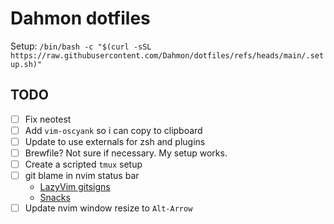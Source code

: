 # Dahmon dotfiles

Setup: `/bin/bash -c "$(curl -sSL https://raw.githubusercontent.com/Dahmon/dotfiles/refs/heads/main/.setup.sh)"`

## TODO

- [ ] Fix neotest
- [ ] Add `vim-oscyank` so i can copy to clipboard
- [ ] Update to use externals for zsh and plugins
- [ ] Brewfile? Not sure if necessary. My setup works.
- [ ] Create a scripted `tmux` setup
- [ ] git blame in nvim status bar
  - [LazyVim gitsigns](https://www.lazyvim.org/plugins/editor#gitsignsnvim-1)
  - [Snacks](https://github.com/folke/snacks.nvim/blob/main/docs/git.md#snacksgitblame_line)
- [ ] Update nvim window resize to `Alt-Arrow`
